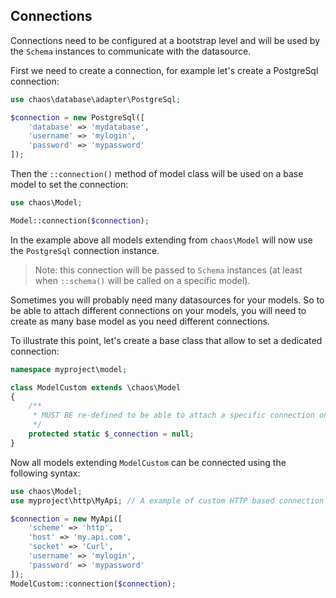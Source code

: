 ## Connections

Connections need to be configured at a bootstrap level and will be used by the `Schema` instances to communicate with the datasource.

First we need to create a connection, for example let's create a PostgreSql connection:

```php
use chaos\database\adapter\PostgreSql;

$connection = new PostgreSql([
    'database' => 'mydatabase',
    'username' => 'mylogin',
    'password' => 'mypassword'
]);
```

Then the `::connection()` method of model class will be used on a base model to set the connection:

```php
use chaos\Model;

Model::connection($connection);
```

In the example above all models extending from `chaos\Model` will now use the `PostgreSql` connection instance.

> Note: this connection will be passed to `Schema` instances (at least when `::schema()` will be called on a specific model).

Sometimes you will probably need many datasources for your models. So to be able to attach different connections on your models, you will need to create as many base model as you need different connections.

To illustrate this point, let's create a base class that allow to set a dedicated connection:

```php
namespace myproject\model;

class ModelCustom extends \chaos\Model
{
    /**
     * MUST BE re-defined to be able to attach a specific connection on it.
     */
    protected static $_connection = null;
}
```

Now all models extending `ModelCustom` can be connected using the following syntax:

```php
use chaos\Model;
use myproject\http\MyApi; // A example of custom HTTP based connection

$connection = new MyApi([
    'scheme' => 'http',
    'host' => 'my.api.com',
    'socket' => 'Curl',
    'username' => 'mylogin',
    'password' => 'mypassword'
]);
ModelCustom::connection($connection);
```

